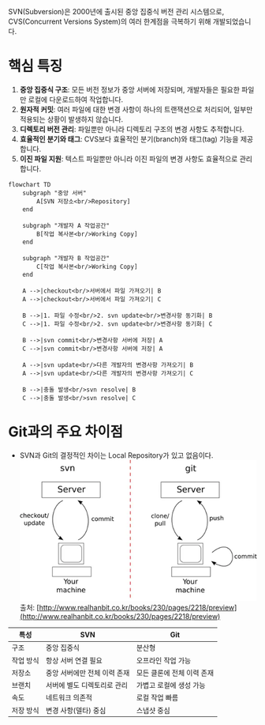 SVN(Subversion)은 2000년에 출시된 중앙 집중식 버전 관리 시스템으로, CVS(Concurrent Versions System)의 여러 한계점을 극복하기 위해 개발되었습니다.

# 핵심 특징

1. **중앙 집중식 구조**: 모든 버전 정보가 중앙 서버에 저장되며, 개발자들은 필요한 파일만 로컬에 다운로드하여 작업합니다.
2. **원자적 커밋**: 여러 파일에 대한 변경 사항이 하나의 트랜잭션으로 처리되어, 일부만 적용되는 상황이 발생하지 않습니다.
3. **디렉토리 버전 관리**: 파일뿐만 아니라 디렉토리 구조의 변경 사항도 추적합니다.
4. **효율적인 분기와 태그**: CVS보다 효율적인 분기(branch)와 태그(tag) 기능을 제공합니다.
5. **이진 파일 지원**: 텍스트 파일뿐만 아니라 이진 파일의 변경 사항도 효율적으로 관리합니다.


```mermaid
flowchart TD
    subgraph "중앙 서버"
        A[SVN 저장소<br/>Repository] 
    end
    
    subgraph "개발자 A 작업공간"
        B[작업 복사본<br/>Working Copy]
    end
    
    subgraph "개발자 B 작업공간"
        C[작업 복사본<br/>Working Copy]
    end
    
    A -->|checkout<br/>서버에서 파일 가져오기| B
    A -->|checkout<br/>서버에서 파일 가져오기| C
    
    B -->|1. 파일 수정<br/>2. svn update<br/>변경사항 동기화| B
    C -->|1. 파일 수정<br/>2. svn update<br/>변경사항 동기화| C
    
    B -->|svn commit<br/>변경사항 서버에 저장| A
    C -->|svn commit<br/>변경사항 서버에 저장| A
    
    A -->|svn update<br/>다른 개발자의 변경사항 가져오기| B
    A -->|svn update<br/>다른 개발자의 변경사항 가져오기| C
    
    B -->|충돌 발생<br/>svn resolve| B
    C -->|충돌 발생<br/>svn resolve| C
```

# Git과의 주요 차이점
- SVN과 Git의 결정적인 차이는 Local Repository가 있고 없음이다.
	![](attachments/Pasted%20image%2020250312215938.png)
	출처: [http://www.realhanbit.co.kr/books/230/pages/2218/preview](http://www.realhanbit.co.kr/books/230/pages/2218/preview)

|특성|SVN|Git|
|---|---|---|
|구조|중앙 집중식|분산형|
|작업 방식|항상 서버 연결 필요|오프라인 작업 가능|
|저장소|중앙 서버에만 전체 이력 존재|모든 클론에 전체 이력 존재|
|브랜치|서버에 별도 디렉토리로 관리|가볍고 로컬에 생성 가능|
|속도|네트워크 의존적|로컬 작업 빠름|
|저장 방식|변경 사항(델타) 중심|스냅샷 중심|
